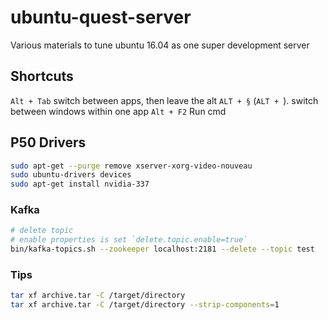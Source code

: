 # ubuntu-quest-server
Various materials to tune ubuntu 16.04 as one super development server



## Shortcuts

`Alt + Tab`                  switch between apps, then leave the alt 
`ALT + §` (`ALT + `).        switch between windows within one app
`Alt + F2`                   Run cmd  



## P50 Drivers

```bash
sudo apt-get --purge remove xserver-xorg-video-nouveau
sudo ubuntu-drivers devices
sudo apt-get install nvidia-337
```


### Kafka

```bash
# delete topic
# enable properties is set `delete.topic.enable=true` 
bin/kafka-topics.sh --zookeeper localhost:2181 --delete --topic test
```

### Tips

```bash
tar xf archive.tar -C /target/directory
tar xf archive.tar -C /target/directory --strip-components=1
```
